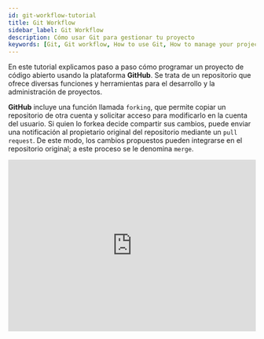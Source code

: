 ```yaml
---
id: git-workflow-tutorial 
title: Git Workflow
sidebar_label: Git Workflow
description: Cómo usar Git para gestionar tu proyecto
keywords: [Git, Git workflow, How to use Git, How to manage your project, How to use Git to manage your project, workflow git]
---
```


En este tutorial explicamos paso a paso cómo programar un proyecto de código abierto usando la plataforma **GitHub**. Se trata de un repositorio que ofrece diversas funciones y herramientas para el desarrollo y la administración de proyectos.

**GitHub** incluye una función llamada `forking`, que permite copiar un repositorio de otra cuenta y solicitar acceso para modificarlo en la cuenta del usuario. Si quien lo forkea decide compartir sus cambios, puede enviar una notificación al propietario original del repositorio mediante un `pull request`. De este modo, los cambios propuestos pueden integrarse en el repositorio original; a este proceso se le denomina `merge`.

<iframe width="100%" height="350" src="https://www.youtube.com/embed/K33cFzHWBt0" frameBorder="0" allowFullScreen loading="lazy"></iframe>
